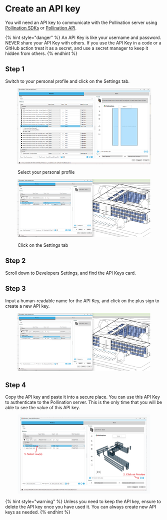 # Create an API key

You will need an API key to communicate with the Pollination server using [Pollination SDKs](https://github.com/pollination/?q=SDK\&type=public\&language=\&sort=) or [Pollination API](https://api.pollination.cloud/).

{% hint style="danger" %}
An API Key is like your username and password. NEVER share your API Key with others. If you use the API Key in a code or a GitHub action treat it as a secret, and use a secret manager to keep it hidden from others.
{% endhint %}

## Step 1

Switch to your personal profile and click on the Settings tab.

<figure><img src="../.gitbook/assets/image (17).png" alt=""><figcaption><p>Select your personal profile</p></figcaption></figure>

<figure><img src="../.gitbook/assets/image (18).png" alt=""><figcaption><p>Click on the Settings tab</p></figcaption></figure>

## Step 2

Scroll down to Developers Settings, and find the API Keys card.

## Step 3

Input a human-readable name for the API Key, and click on the plus sign to create a new API key.

<figure><img src="../.gitbook/assets/image (19).png" alt=""><figcaption></figcaption></figure>

## Step 4

Copy the API key and paste it into a secure place. You can use this API Key to authenticate to the Pollination server. This is the only time that you will be able to see the value of this API key.

<figure><img src="../.gitbook/assets/image (20).png" alt=""><figcaption></figcaption></figure>

{% hint style="warning" %}
Unless you need to keep the API key, ensure to delete the API key once you have used it. You can always create new API keys as needed.
{% endhint %}
